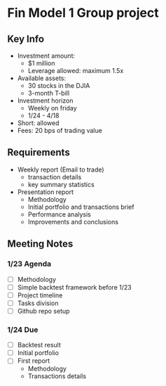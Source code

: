 # Fin Model 1 Group project

## Key Info

- Investment amount:
    - $1 million
    - Leverage allowed: maximum 1.5x
- Available assets:
    - 30 stocks in the DJIA
    - 3-month T-bill
- Investment horizon
    - Weekly on friday
    - 1/24 - 4/18
- Short: allowed
- Fees: 20 bps of trading value 

## Requirements

- Weekly report (Email to trade)
    - transaction details
    - key summary statistics 
- Presentation report
    - Methodology
    - Initial portfolio and transactions brief
    - Performance analysis
    - Improvements and conclusions 

## Meeting Notes

### 1/23 Agenda 

- [ ] Methodology
- [ ] Simple backtest framework before 1/23
- [ ] Project timeline
- [ ] Tasks division
- [ ] Github repo setup

### 1/24 Due

- [ ] Backtest result
- [ ] Initial portfolio
- [ ] First report
    - Methodology
    - Transactions details

